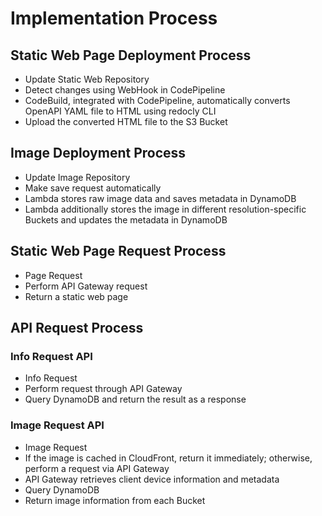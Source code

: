# Implementation Process
## Static Web Page Deployment Process
- Update Static Web Repository
- Detect changes using WebHook in CodePipeline
- CodeBuild, integrated with CodePipeline, automatically converts OpenAPI YAML file to HTML using redocly CLI
- Upload the converted HTML file to the S3 Bucket

## Image Deployment Process
- Update Image Repository
- Make save request automatically
- Lambda stores raw image data and saves metadata in DynamoDB
- Lambda additionally stores the image in different resolution-specific Buckets and updates the metadata in DynamoDB

## Static Web Page Request Process
- Page Request
- Perform API Gateway request
- Return a static web page

## API Request Process
### Info Request API
- Info Request
- Perform request through API Gateway
- Query DynamoDB and return the result as a response

### Image Request API
- Image Request
- If the image is cached in CloudFront, return it immediately; otherwise, perform a request via API Gateway
- API Gateway retrieves client device information and metadata
- Query DynamoDB
- Return image information from each Bucket
